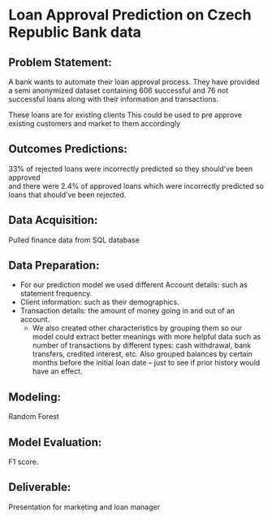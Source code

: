 # Loan Approval Prediction on Czech Republic Bank data

## Problem Statement:
A bank wants to automate their loan approval process.  They have provided a semi anonymized dataset containing 606 successful and 76 not successful loans along with their information and transactions.

These loans are for existing clients 
This could be used to pre approve existing customers and market to them accordingly

## Outcomes Predictions:
33% of rejected loans were incorrectly predicted so they should’ve been approved  
and there were 2.4% of approved loans which were incorrectly predicted so loans that should’ve been rejected.

## Data Acquisition:
Pulled finance data from SQL database 

## Data Preparation: 
- For our prediction model we used different Account details: such as statement frequency. 
- Client information: such as their demographics. 
- Transaction details: the amount of money going in and out of an account. 
	- We also created other characteristics by grouping them so our model could extract better meanings with more helpful data such as number of transactions by different types: cash withdrawal, bank transfers, credited interest, etc. Also grouped balances by certain months before the initial loan date – just to see if prior history would have an effect.
  
## Modeling:
Random Forest

## Model Evaluation:
F1 score.

## Deliverable:
Presentation for marketing and loan manager 


